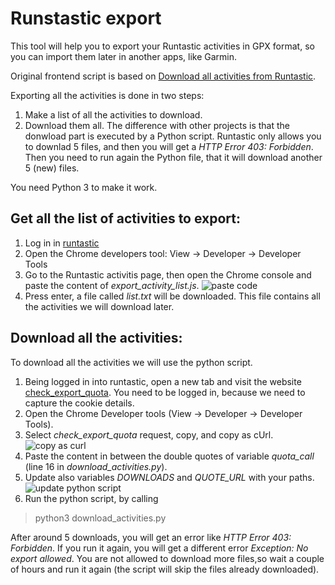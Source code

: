 # Runstastic export
This tool will help you to export your Runtastic activities in GPX format, so you can import them later in another apps, like Garmin.

Original frontend script is based on [Download all activities from Runtastic](https://gist.github.com/christianewald/0009d3ce1a372a11ae82).

Exporting all the activities is done in two steps:
1. Make a list of all the activities to download.
2. Download them all. The difference with other projects is that the donwload part is executed by a Python script. Runtastic only allows you to downlad 5 files, and then you will get a *HTTP Error 403: Forbidden*. Then you need to run again the Python file, that it will download another 5 (new) files.

You need Python 3 to make it work.

## Get all the list of activities to export:
1. Log in in [runtastic](https://www.runtastic.com/)
2. Open the Chrome developers tool: View -> Developer -> Developer Tools
3. Go to the Runtastic activitis page, then open the Chrome console and paste the content of *export_activity_list.js*.
![paste code](https://raw.githubusercontent.com/mauricio-trigueros/runtastic-export/master/images/1.png)
4. Press enter, a file called *list.txt* will be downloaded. This file contains all the activities we will download later.

## Download all the activities:
To download all the activities we will use the python script.
1. Being logged in into runtastic, open a new tab and visit the website [check_export_quota](https://www.runtastic.com/check_export_quota). You need to be logged in, because we need to capture the cookie details.
2. Open the Chrome Developer tools (View -> Developer -> Developer Tools).
3. Select *check_export_quota* request, copy, and copy as cUrl.
![copy as curl](https://github.com/mauricio-trigueros/runtastic-export/blob/master/images/2.png?raw=true)
4. Paste the content in between the double quotes of variable *quota_call* (line 16 in *download_activities.py*).
5. Update also variables *DOWNLOADS* and *QUOTE_URL* with your paths.
![update python script](https://github.com/mauricio-trigueros/runtastic-export/blob/master/images/3.png?raw=true)
6. Run the python script, by calling 
> python3 download_activities.py

After around 5 downloads, you will get an error like *HTTP Error 403: Forbidden*. If you run it again, you will get a different error *Exception: No export allowed*. You are not allowed to download more files,so wait a couple of hours and run it again (the script will skip the files already downloaded).

